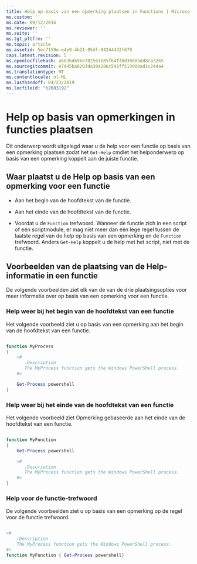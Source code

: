 ```yaml
---
title: Help op basis van een opmerking plaatsen in Functions | Microsoft Docs
ms.custom: ''
ms.date: 09/12/2016
ms.reviewer: ''
ms.suite: ''
ms.tgt_pltfrm: ''
ms.topic: article
ms.assetid: 5ec7159e-e4e9-4b21-95df-94244432f679
caps.latest.revision: 5
ms.openlocfilehash: a663bd69be7825b1685f64ff8d3068bdd8ca3265
ms.sourcegitcommit: e7445ba8203da304286c591ff513900ad1c244a4
ms.translationtype: MT
ms.contentlocale: nl-NL
ms.lasthandoff: 04/23/2019
ms.locfileid: "62083192"
---
```

# <a name="placing-comment-based-help-in-functions"></a>Help op basis van opmerkingen in functies plaatsen

Dit onderwerp wordt uitgelegd waar u de help voor een functie op basis van een opmerking plaatsen zodat het `Get-Help` cmdlet het helponderwerp op basis van een opmerking koppelt aan de juiste functie.

## <a name="where-to-place-comment-based-help-for-a-function"></a>Waar plaatst u de Help op basis van een opmerking voor een functie

- Aan het begin van de hoofdtekst van de functie.

- Aan het einde van de hoofdtekst van de functie.

- Voordat u de `Function` trefwoord. Wanneer de functie zich in een script of een scriptmodule, er mag niet meer dan één lege regel tussen de laatste regel van de help op basis van een opmerking en de `Function` trefwoord. Anders `Get-Help` koppelt u de help met het script, niet met de functie.

## <a name="examples-of-help-placement-in-a-function"></a>Voorbeelden van de plaatsing van de Help-informatie in een functie

 De volgende voorbeelden ziet elk van de van de drie plaatsingsopties voor meer informatie over op basis van een opmerking voor een functie.

### <a name="help-at-the-beginning-of-a-function-body"></a>Help weer bij het begin van de hoofdtekst van een functie

 Het volgende voorbeeld ziet u op basis van een opmerking aan het begin van de hoofdtekst van een functie.

```powershell

function MyProcess
{
    <#
       .Description
       The MyProcess function gets the Windows PowerShell process.
    #>

    Get-Process powershell
}

```

### <a name="help-at-the-end-of-a-function-body"></a>Help weer bij het einde van de hoofdtekst van een functie

 Het volgende voorbeeld ziet Opmerking gebaseerde aan het einde van de hoofdtekst van een functie.

```powershell

function MyFunction
{
    Get-Process powershell

    <#
       .Description
       The MyProcess function gets the Windows PowerShell process.
    #>
}

```

### <a name="help-before-the-function-keyword"></a>Help voor de functie-trefwoord

 De volgende voorbeelden ziet u op basis van een opmerking op de regel voor de functie trefwoord.

```powershell

<#
    .Description
    The MyProcess function gets the Windows PowerShell process.
#>
function MyFunction { Get-Process powershell}

```